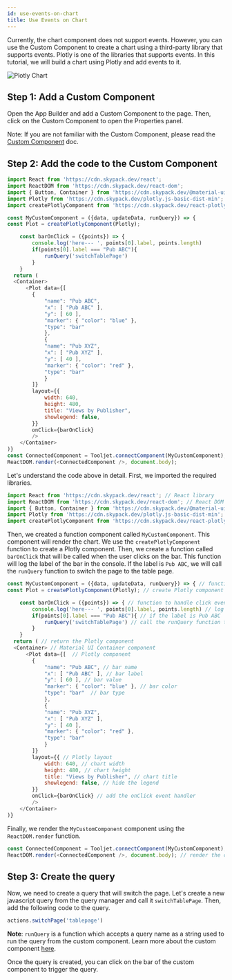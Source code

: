 ```yaml
---
id: use-events-on-chart
title: Use Events on Chart
---
```


Currently, the chart component does not support events. However, you can use the Custom Component to create a chart using a third-party library that supports events. Plotly is one of the libraries that supports events. In this tutorial, we will build a chart using Plotly and add events to it.

<div style={{textAlign: 'center'}}>
    <img style={{ border:'0'}} className="screenshot-full" src="/img/how-to/events-chart/plotly-chart.png" alt="Plotly Chart" />
</div>

## Step 1: Add a Custom Component

Open the App Builder and add a Custom Component to the page. Then, click on the Custom Component to open the Properties panel.

Note: If you are not familiar with the Custom Component, please read the [Custom Component](/docs/widgets/custom-component/) doc.

## Step 2: Add the code to the Custom Component

```js
import React from 'https://cdn.skypack.dev/react';
import ReactDOM from 'https://cdn.skypack.dev/react-dom';
import { Button, Container } from 'https://cdn.skypack.dev/@material-ui/core';
import Plotly from 'https://cdn.skypack.dev/plotly.js-basic-dist-min';
import createPlotlyComponent from 'https://cdn.skypack.dev/react-plotly.js/factory';

const MyCustomComponent = ({data, updateData, runQuery}) => {
const Plot = createPlotlyComponent(Plotly);

    const barOnClick = ({points}) => {
      	console.log('here--- ', points[0].label, points.length)
        if(points[0].label === "Pub ABC"){
            runQuery('switchTablePage')
        }
    }
  return (
  <Container>
      <Plot data={[ 
        {   
            "name": "Pub ABC",
            "x": [ "Pub ABC" ],
            "y": [ 60 ],
            "marker": { "color": "blue" },
            "type": "bar" 
            },  
            {   
            "name": "Pub XYZ",
            "x": [ "Pub XYZ" ],
            "y": [ 40 ], 
            "marker": { "color": "red" },
            "type": "bar" 
            }
        ]}
        layout={{
            width: 640,
            height: 480,
            title: "Views by Publisher",
            showlegend: false,
        }}
        onClick={barOnClick}
        />
    </Container>
)}
const ConnectedComponent = Tooljet.connectComponent(MyCustomComponent);
ReactDOM.render(<ConnectedComponent />, document.body);

```

Let's understand the code above in detail. First, we imported the required libraries. 

```js
import React from 'https://cdn.skypack.dev/react'; // React library
import ReactDOM from 'https://cdn.skypack.dev/react-dom'; // React DOM library
import { Button, Container } from 'https://cdn.skypack.dev/@material-ui/core'; // Material UI library
import Plotly from 'https://cdn.skypack.dev/plotly.js-basic-dist-min'; // Plotly library
import createPlotlyComponent from 'https://cdn.skypack.dev/react-plotly.js/factory'; // Plotly React library
```


Then, we created a function component called `MyCustomComponent`. This component will render the chart. We use the `createPlotlyComponent` function to create a Plotly component. Then, we create a function called `barOnClick` that will be called when the user clicks on the bar. This function will log the label of the bar in the console. If the label is `Pub ABC`, we will call the `runQuery` function to switch the page to the table page. 

```js
const MyCustomComponent = ({data, updateData, runQuery}) => { // function component
const Plot = createPlotlyComponent(Plotly); // create Plotly component

    const barOnClick = ({points}) => { // function to handle click event
      	console.log('here--- ', points[0].label, points.length) // log the label of the bar
        if(points[0].label === "Pub ABC"){ // if the label is Pub ABC
            runQuery('switchTablePage') // call the runQuery function to trigger the switchTablePage query (you can pass any query)
        }
    }
  return ( // return the Plotly component
  <Container> // Material UI Container component
      <Plot data={[  // Plotly component
        {   
            "name": "Pub ABC", // bar name
            "x": [ "Pub ABC" ], // bar label
            "y": [ 60 ], // bar value
            "marker": { "color": "blue" }, // bar color
            "type": "bar"  // bar type
            },  
            {   
            "name": "Pub XYZ",
            "x": [ "Pub XYZ" ],
            "y": [ 40 ], 
            "marker": { "color": "red" },
            "type": "bar" 
            }
        ]}
        layout={{ // Plotly layout
            width: 640, // chart width
            height: 480, // chart height
            title: "Views by Publisher", // chart title
            showlegend: false, // hide the legend
        }}
        onClick={barOnClick} // add the onClick event handler
        />
    </Container>
)}
```

Finally, we render the `MyCustomComponent` component using the `ReactDOM.render` function.

```js
const ConnectedComponent = Tooljet.connectComponent(MyCustomComponent); // connect the component to the Tooljet store
ReactDOM.render(<ConnectedComponent />, document.body); // render the component
```

## Step 3: Create the query

Now, we need to create a query that will switch the page. Let's create a new javascript query from the query manager and call it `switchTablePage`. Then, add the following code to the query.

```js
actions.switchPage('tablepage')
```

**Note**: `runQuery` is a function which accepts a query name as a string used to run the query from the custom component. Learn more about the custom component [here](/docs/widgets/custom-component/).

Once the query is created, you can click on the bar of the custom component to trigger the query.